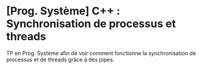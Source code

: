 # [Prog. Système] C++ : Synchronisation de processus et threads

TP en Prog. Système afin de voir comment fonctionne la synchronisation de processus et de threads grâce à des pipes.
